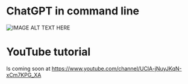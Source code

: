 # ChatGPT in command line
![IMAGE ALT TEXT HERE](https://raw.githubusercontent.com/maksimKorzh/chatgpt-cli/main/chatgpt.png)

# YouTube tutorial
Is coming soon at https://www.youtube.com/channel/UClA-jNuyJKqN-xCm7KPG_XA
